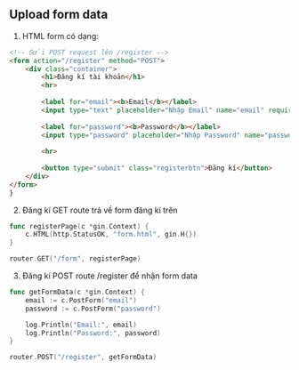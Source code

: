## Upload form data

1. HTML form có dạng:
```html
<!-- Gửi POST request lên /register -->
<form action="/register" method="POST">
    <div class="container">
        <h1>Đăng kí tài khoản</h1>
        <hr>
    
        <label for="email"><b>Email</b></label>
        <input type="text" placeholder="Nhập Email" name="email" required>
    
        <label for="password"><b>Password</b></label>
        <input type="password" placeholder="Nhập Password" name="password" required>
    
        <hr>
    
        <button type="submit" class="registerbtn">Đăng kí</button>
    </div>
</form>
}
```

2. Đăng kí GET route trả về form đăng kí trên 
```go
func registerPage(c *gin.Context) {
	c.HTML(http.StatusOK, "form.html", gin.H{})
}

router.GET("/form", registerPage)
```

3. Đăng kí POST route /register để nhận form data
```go
func getFormData(c *gin.Context) {
	email := c.PostForm("email")
	password := c.PostForm("password")

	log.Println("Email:", email)
	log.Println("Password:", password)
}

router.POST("/register", getFormData)
```